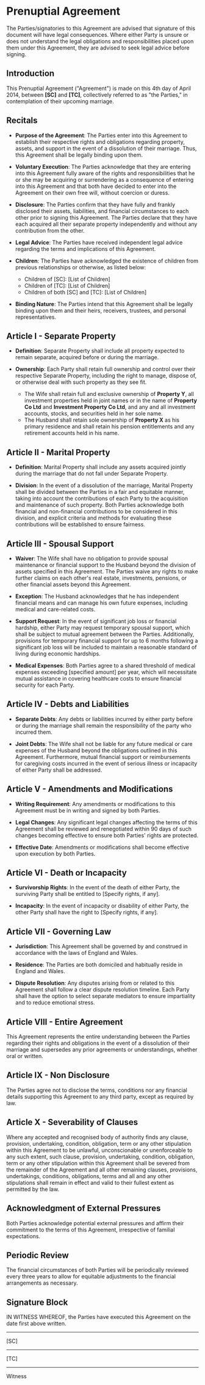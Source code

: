# Prenuptial Agreement

The Parties/signatories to this Agreement are advised that signature of this document will have legal consequences. Where either Party is unsure or does not understand the legal obligations and responsibilities placed upon them under this Agreement, they are advised to seek legal advice before signing.

## Introduction
This Prenuptial Agreement ("Agreement") is made on this 4th day of April 2014, between **[SC]** and **[TC]**, collectively referred to as "the Parties," in contemplation of their upcoming marriage.

## Recitals
- **Purpose of the Agreement**: The Parties enter into this Agreement to establish their respective rights and obligations regarding property, assets, and support in the event of a dissolution of their marriage. Thus, this Agreement shall be legally binding upon them.

- **Voluntary Execution**: The Parties acknowledge that they are entering into this Agreement fully aware of the rights and responsibilities that he or she may be acquiring or surrendering as a consequence of entering into this Agreement and that both have decided to enter into the Agreement on their own free will, without coercion or duress.

- **Disclosure**: The Parties confirm that they have fully and frankly disclosed their assets, liabilities, and financial circumstances to each other prior to signing this Agreement. The Parties declare that they have each acquired all their separate property independently and without any contribution from the other.

- **Legal Advice**: The Parties have received independent legal advice regarding the terms and implications of this Agreement.

- **Children**: The Parties have acknowledged the existence of children from previous relationships or otherwise, as listed below:
    - Children of [SC]: [List of Children]
    - Children of [TC]: [List of Children]
    - Children of both [SC] and [TC]: [List of Children]

- **Binding Nature**: The Parties intend that this Agreement shall be legally binding upon them and their heirs, receivers, trustees, and personal representatives.

## Article I - Separate Property
- **Definition**: Separate Property shall include all property expected to remain separate, acquired before or during the marriage.

- **Ownership**: Each Party shall retain full ownership and control over their respective Separate Property, including the right to manage, dispose of, or otherwise deal with such property as they see fit. 
   - The Wife shall retain full and exclusive ownership of **Property Y**, all investment properties held in joint names or in the name of **Property Co Ltd** and **Investment Property Co Ltd**, and any and all investment accounts, stocks, and securities held in her sole name.
   - The Husband shall retain sole ownership of **Property X** as his primary residence and shall retain his pension entitlements and any retirement accounts held in his name.

## Article II - Marital Property
- **Definition**: Marital Property shall include any assets acquired jointly during the marriage that do not fall under Separate Property.

- **Division**: In the event of a dissolution of the marriage, Marital Property shall be divided between the Parties in a fair and equitable manner, taking into account the contributions of each Party to the acquisition and maintenance of such property. Both Parties acknowledge both financial and non-financial contributions to be considered in this division, and explicit criteria and methods for evaluating these contributions will be established to ensure fairness.

## Article III - Spousal Support
- **Waiver**: The Wife shall have no obligation to provide spousal maintenance or financial support to the Husband beyond the division of assets specified in this Agreement. The Parties waive any rights to make further claims on each other's real estate, investments, pensions, or other financial assets beyond this Agreement.

- **Exception**: The Husband acknowledges that he has independent financial means and can manage his own future expenses, including medical and care-related costs.

- **Support Request**: In the event of significant job loss or financial hardship, either Party may request temporary spousal support, which shall be subject to mutual agreement between the Parties. Additionally, provisions for temporary financial support for up to 6 months following a significant job loss will be included to maintain a reasonable standard of living during economic hardships.  

- **Medical Expenses**: Both Parties agree to a shared threshold of medical expenses exceeding [specified amount] per year, which will necessitate mutual assistance in covering healthcare costs to ensure financial security for each Party.

## Article IV - Debts and Liabilities
- **Separate Debts**: Any debts or liabilities incurred by either party before or during the marriage shall remain the responsibility of the party who incurred them.

- **Joint Debts**: The Wife shall not be liable for any future medical or care expenses of the Husband beyond the obligations outlined in this Agreement. Furthermore, mutual financial support or reimbursements for caregiving costs incurred in the event of serious illness or incapacity of either Party shall be addressed.

## Article V - Amendments and Modifications
- **Writing Requirement**: Any amendments or modifications to this Agreement must be in writing and signed by both Parties.

- **Legal Changes**: Any significant legal changes affecting the terms of this Agreement shall be reviewed and renegotiated within 90 days of such changes becoming effective to ensure both Parties' rights are protected. 

- **Effective Date**: Amendments or modifications shall become effective upon execution by both Parties.

## Article VI - Death or Incapacity
- **Survivorship Rights**: In the event of the death of either Party, the surviving Party shall be entitled to [Specify rights, if any].

- **Incapacity**: In the event of incapacity or disability of either Party, the other Party shall have the right to [Specify rights, if any].

## Article VII - Governing Law
- **Jurisdiction**: This Agreement shall be governed by and construed in accordance with the laws of England and Wales.

- **Residence**: The Parties are both domiciled and habitually reside in England and Wales.

- **Dispute Resolution**: Any disputes arising from or related to this Agreement shall follow a clear dispute resolution timeline. Each Party shall have the option to select separate mediators to ensure impartiality and to reduce emotional stress.

## Article VIII - Entire Agreement
This Agreement represents the entire understanding between the Parties regarding their rights and obligations in the event of a dissolution of their marriage and supersedes any prior agreements or understandings, whether oral or written.

## Article IX - Non Disclosure
The Parties agree not to disclose the terms, conditions nor any financial details supporting this Agreement to any third party, except as required by law.

## Article X - Severability of Clauses
Where any accepted and recognised body of authority finds any clause, provision, undertaking, condition, obligation, term or any other stipulation within this Agreement to be unlawful, unconscionable or unenforceable to any such extent, such clause, provision, undertaking, condition, obligation, term or any other stipulation within this Agreement shall be severed from the remainder of the Agreement and all other remaining clauses, provisions, undertakings, conditions, obligations, terms and all and any other stipulations shall remain in effect and valid to their fullest extent as permitted by the law.

## Acknowledgment of External Pressures
Both Parties acknowledge potential external pressures and affirm their commitment to the terms of this Agreement, irrespective of familial expectations. 

## Periodic Review
The financial circumstances of both Parties will be periodically reviewed every three years to allow for equitable adjustments to the financial arrangements as necessary.

## Signature Block
IN WITNESS WHEREOF, the Parties have executed this Agreement on the date first above written.

__________________________
[SC]

__________________________
[TC]

__________________________
Witness